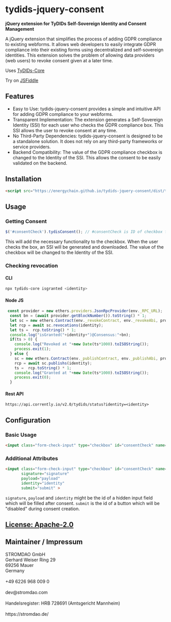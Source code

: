 # tydids-jquery-consent
**jQuery extension for TyDIDs Self-Sovereign Identity and Consent Management**

A jQuery extension that simplifies the process of adding GDPR compliance to existing webforms. It allows web developers to easily integrate GDPR compliance into their existing forms using decentralized and self-sovereign identities. This extension solves the problem of allowing data providers (web users) to revoke consent given at a later time.

Uses [TyDIDs-Core](https://github.com/energychain/tydids-core)

Try on [JSFiddle](https://jsfiddle.net/stromdao/84gxfkts/1/)

## Features
- Easy to Use: tydids-jquery-consent provides a simple and intuitive API for adding GDPR compliance to your webforms.
- Transparent Implementation: The extension generates a Self-Sovereign Identity (SSI) for each user who checks the GDPR compliance box. This SSI allows the user to revoke consent at any time.
- No Third-Party Dependencies: tydids-jquery-consent is designed to be a standalone solution. It does not rely on any third-party frameworks or service providers.
- Backend Compatibility: The value of the GDPR compliance checkbox is changed to the Identity of the SSI. This allows the consent to be easily validated on the backend.

## Installation

```html
<script src="https://energychain.github.io/tydids-jquery-consent/dist/tydids-jquery-consent.js"/>
```

## Usage

### Getting Consent

```javascript
$('#consentCheck').tydisConsent(); // #consentCheck is ID of checkbox field for GDPR Constent
```

This will add the necessary functionality to the checkbox. When the user checks the box, an SSI will be generated and downloaded. The value of the checkbox will be changed to the Identity of the SSI.

### Checking revocation

#### CLI
```bash
npx tydids-core isgranted <identity>
```

#### Node JS 
```javascript
 const provider = new ethers.providers.JsonRpcProvider(env._RPC_URL);
  const bn = (await provider.getBlockNumber()).toString() * 1;
  let sc = new ethers.Contract(env._revokeContract, env._revokeAbi, provider);      
  let rcp = await sc.revocations(identity);
  let ts =  rcp.toString() * 1;   
  console.log("isGranted("+identity+")@Consensus:"+bn); 
  if(ts > 0) {
    console.log("Revoked at "+new Date(ts*1000).toISOString());
    process.exit(1);
  } else {
    sc = new ethers.Contract(env._publishContract, env._publishAbi, provider);      
    rcp = await sc.publishs(identity);
    ts =  rcp.toString() * 1;    
    console.log("Granted at "+new Date(ts*1000).toISOString());
    process.exit(0);
  }
```

#### Rest API
```
https://api.corrently.io/v2.0/tydids/status?identity=<identity>
```

## Configuration

### Basic Usage
```html
<input class="form-check-input" type="checkbox" id="consentCheck" name="consentCheck" required="">
```

### Additional Attributes
```html
<input class="form-check-input" type="checkbox" id="consentCheck" name="consentCheck" required=""
       signature="signature" 
       payload="payload" 
       identity="identity" 
       submit="submit" >
```
`signature`, `payload` and `identity` might be the id of a hidden input field which will be filled after consent.
`submit` is the id of a button which will be "disabled" during consent creation.


## [License: Apache-2.0](./LICENSE)

## Maintainer / Impressum

<addr>
STROMDAO GmbH  <br/>
Gerhard Weiser Ring 29  <br/>
69256 Mauer  <br/>
Germany  <br/>
  <br/>
+49 6226 968 009 0  <br/>
  <br/>
dev@stromdao.com  <br/>
  <br/>
Handelsregister: HRB 728691 (Amtsgericht Mannheim)<br/>
  <br/>
https://stromdao.de/<br/>
</addr>
